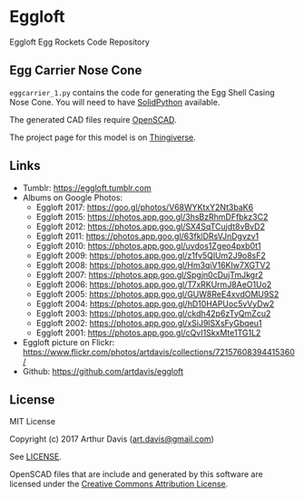 # Eggloft

Eggloft Egg Rockets Code Repository

## Egg Carrier Nose Cone

`eggcarrier_1.py` contains the code for generating the Egg Shell Casing
Nose Cone. You will need to have
[SolidPython](https://github.com/SolidCode/SolidPython) available.

The generated CAD files require [OpenSCAD](http://www.openscad.org/).

The project page for this model is on [Thingiverse](http://www.thingiverse.com/thing:2228825).

## Links
* Tumblr: https://eggloft.tumblr.com
* Albums on Google Photos:
  * Eggloft 2017: https://goo.gl/photos/V68WYKtxY2Nt3baK6
  * Eggloft 2015: https://photos.app.goo.gl/3hsBzRhmDFfbkz3C2
  * Eggloft 2012: https://photos.app.goo.gl/SX4SqTCujdt8vBvD2
  * Eggloft 2011: https://photos.app.goo.gl/63fklDRsVJnDgvzv1
  * Eggloft 2010: https://photos.app.goo.gl/uvdos1Zgeo4pxb0t1
  * Eggloft 2009: https://photos.app.goo.gl/z1fv5QlUm2J9o8sF2
  * Eggloft 2008: https://photos.app.goo.gl/Hm3qiV16KIw7XGTV2
  * Eggloft 2007: https://photos.app.goo.gl/Spgjn0cDujTmJkgr2
  * Eggloft 2006: https://photos.app.goo.gl/T7xRKUrmJ8AeO1Uo2
  * Eggloft 2005: https://photos.app.goo.gl/GUW8ReE4xvdOMU9S2
  * Eggloft 2004: https://photos.app.goo.gl/hD10HAPUoc5vVyDw2
  * Eggloft 2003: https://photos.app.goo.gl/ckdh42p6zTyQmZcu2
  * Eggloft 2002: https://photos.app.goo.gl/xSiJ9lSXsFyGbqeu1
  * Eggloft 2001: https://photos.app.goo.gl/cQvI1SkxMte1TG1L2
* Eggloft picture on Flickr: https://www.flickr.com/photos/artdavis/collections/72157608394415360/
* Github: https://github.com/artdavis/eggloft

## License

MIT License

Copyright (c) 2017 Arthur Davis (art.davis@gmail.com)

See [LICENSE](LICENSE).

OpenSCAD files that are include and generated by this software are
licensed under the
[Creative Commons Attribution License](https://creativecommons.org/licenses/by/4.0/).
